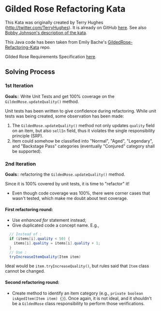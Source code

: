 # Gilded Rose Refactoring Kata

This Kata was originally created by Terry Hughes (http://twitter.com/TerryHughes). It is already on GitHub [here](https://github.com/NotMyself/GildedRose). See also [Bobby Johnson's description of the kata](https://iamnotmyself.com/refactor-this-the-gilded-rose-kata/).

This Java code has been taken from Emily Bache's [GildedRose-Refactoring-Kata](https://github.com/emilybache/GildedRose-Refactoring-Kata/tree/main) repo.

Gilded Rose Requirements Specification [here](GildedRoseRequirements.txt).

## Solving Process
### 1st Iteration
**Goals**:: Write Unit Tests and get 100% coverage on the `GildedRose.updateQuality()` method.

Unit tests has been written to give confidence during refactoring. While unit tests was being created, some observation has been made:
1. The `GildedRose.updateQuality()` method not only updates `quality` field on an item, but also `sellIn` field, thus it violates the single responsibility principle (SRP).
2. Item could somehow be classified into "Normal", "Aged", "Legendary", and "Backstage Pass" categories (eventually "Conjured" category shall be supported).

### 2nd Iteration
**Goals**:: refactoring the `GildedRose.updateQuality()` method.

Since it is 100% covered by unit tests, it is time to "refactor" it!
* Even though code coverage was 100%, there were corner cases that wasn't tested, which make me doubt about test coverage.

#### First refactoring round:
* Use *enhanced for* statement instead;
* Give duplicated code a concept name. E.g.,
```java
  // Instead of :
  if (items[i].quality < 50) {
    items[i].quality = items[i].quality + 1;
  }
  // Use :
  tryIncreaseItemQuality(Item item)
```
Ideal would be `item.tryIncreaseQuality()`, but rules said that `Item` class cannot be changed.
#### Second refactoring round:
* Create method to identify an item category (e.g., `private boolean isAgedItem(Item item) {}`).
Once again, it is not ideal, and it shouldn't be a `GildedRose` class responsibility to perform those verifications.
